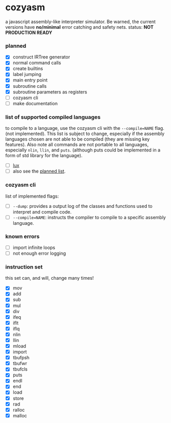 # cozyasm
a javascript assembly-like interpreter simulator. Be warned, the current versions have **no/minimal** error catching and safety nets. status: **NOT PRODUCTION READY**

### planned
- [x] construct IRTree generator
- [x] normal command calls
- [x] create builtins
- [x] label jumping
- [x] main entry point
- [x] subroutine calls
- [x] subroutine parameters as registers
- [ ] cozyasm cli
- [ ] make documentation
### list of supported compiled languages
to compile to a language, use the cozyasm cli with the `--compile=NAME` flag. (not implemented). This list is subject to change, especially if the assembly languages chosen are not able to be compiled (they are missing key features). Also note all commands are not portable to all languages, especially `nlin`, `llin`, and `puts`. (although puts could be implemented in a form of std library for the language).

- [ ] [lux](https://github.com/obscuredc/lux)
- [ ] also see the [planned list](https://github.com/stars/obscuredc/lists/assembly-emulators).
### cozyasm cli
list of implemented flags:

- [ ] `--dump`: provides a output log of the classes and functions used to interpret and compile code.
- [ ] `--compile=NAME`: instructs the compiler to compile to a specific assembly language.

### known errors
- [ ] import infinite loops
- [ ] not enough error logging

### instruction set
this set can, and will, change many times! 

- [x] mov
- [x] add
- [x] sub
- [x] mul
- [x] div
- [x] ifeq
- [x] iflt
- [x] iflq
- [x] nlin
- [x] llin
- [x] mload
- [x] import
- [x] tbufpsh
- [x] tbufwr
- [x] tbufcls
- [x] puts
- [x] endl
- [x] end
- [x] load
- [x] store
- [x] rad
- [x] ralloc
- [x] malloc
